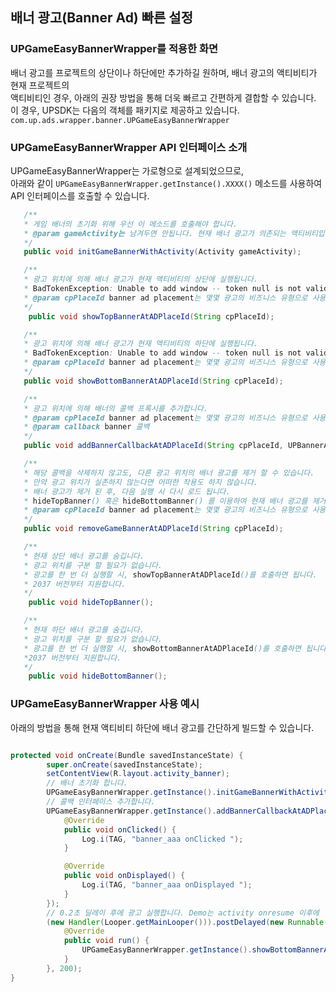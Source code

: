 ## 배너 광고(Banner Ad) 빠른 설정

### UPGameEasyBannerWrapper를 적용한 화면

배너 광고를 프로젝트의 상단이나 하단에만 추가하길 원하며, 배너 광고의 액티비티가 현재 프로젝트의 <br />
액티비티인 경우, 아래의 권장 방법을 통해 더욱 빠르고 간편하게 결합할 수 있습니다. <br />
이 경우, UPSDK는 다음의 객체를 패키지로 제공하고 있습니다.
`com.up.ads.wrapper.banner.UPGameEasyBannerWrapper`

### UPGameEasyBannerWrapper API 인터페이스 소개

  UPGameEasyBannerWrapper는 가로형으로 설계되었으므로, <br />
  아래와 같이 `UPGameEasyBannerWrapper.getInstance().XXXX()` 메소드를 사용하여 API 인터페이스를 호출할 수 있습니다.

```java
   /**
   * 게임 배너의 초기화 위해 우선 이 메소드를 호출해야 합니다.
   * @param gameActivity는 남겨두면 안됩니다. 현재 배너 광고가 의존되는 액티비티입니다.
   */
   public void initGameBannerWithActivity(Activity gameActivity);

   /**
   * 광고 위치에 의해 배너 광고가 현재 액티비티의 상단에 실행됩니다.
   * BadTokenException: Unable to add window -- token null is not valid를 방지하기 위해 액티비티 onresume후 이 메소드를 호출합니다.
   * @param cpPlaceId banner ad placement는 몇몇 광고의 비즈니스 유형으로 사용됩니다.
   */
    public void showTopBannerAtADPlaceId(String cpPlaceId);

   /**
   * 광고 위치에 의해 배너 광고가 현재 액티비티의 하단에 실행됩니다.
   * BadTokenException: Unable to add window -- token null is not valid를 방지하기 위해 onresume후 이 메소드를 호출합니다.
   * @param cpPlaceId banner ad placement는 몇몇 광고의 비즈니스 유형으로 사용됩니다.
   */
   public void showBottomBannerAtADPlaceId(String cpPlaceId);

   /**
   * 광고 위치에 의해 배너의 콜백 프록시를 추가합니다.
   * @param cpPlaceId banner ad placement는 몇몇 광고의 비즈니스 유형으로 사용됩니다.
   * @param callback banner 콜백
   */
   public void addBannerCallbackAtADPlaceId(String cpPlaceId, UPBannerAdListener callback);

   /**
   * 해당 콜백을 삭제하지 않고도, 다른 광고 위치의 배너 광고를 제거 할 수 있습니다.
   * 만약 광고 위치가 실존하지 않는다면 어떠한 작용도 하지 않습니다.
   * 배너 광고가 제거 된 후, 다음 실행 시 다시 로드 됩니다.
   * hideTopBanner() 혹은 hideBottomBanner() 를 이용하여 현재 배너 광고를 제거할 수 있습니다.
   * @param cpPlaceId banner ad placement는 몇몇 광고의 비즈니스 유형으로 사용됩니다.
   */
   public void removeGameBannerAtADPlaceId(String cpPlaceId);

   /**
   * 현재 상단 배너 광고를 숨깁니다.
   * 광고 위치를 구분 할 필요가 없습니다.
   * 광고를 한 번 더 실행할 시, showTopBannerAtADPlaceId()를 호출하면 됩니다.
   * 2037 버전부터 지원합니다.
   */
    public void hideTopBanner();

   /**
   * 현재 하단 배너 광고를 숨깁니다.
   * 광고 위치를 구분 할 필요가 없습니다.
   * 광고를 한 번 더 실행할 시, showBottomBannerAtADPlaceId()를 호출하면 됩니다.
   *2037 버전부터 지원합니다.
   */
    public void hideBottomBanner();
```

### UPGameEasyBannerWrapper 사용 예시

아래의 방법을 통해 현재 액티비티 하단에 배너 광고를 간단하게 빌드할 수 있습니다.

```java

protected void onCreate(Bundle savedInstanceState) {
        super.onCreate(savedInstanceState);
        setContentView(R.layout.activity_banner);
        // 배너 초기화 합니다.
        UPGameEasyBannerWrapper.getInstance().initGameBannerWithActivity(this);
        // 콜백 인터페이스 추가합니다.
        UPGameEasyBannerWrapper.getInstance().addBannerCallbackAtADPlaceId("banner_aaa", new UPBannerAdListener() {
            @Override
            public void onClicked() {
                Log.i(TAG, "banner_aaa onClicked ");
            }

            @Override
            public void onDisplayed() {
                Log.i(TAG, "banner_aaa onDisplayed ");
            }
        });
        // 0.2초 딜레이 후에 광고 실행합니다. Demo는 activity onresume 이후에  showBottomBannerAtADPlaceId()를 호출합니다.
        (new Handler(Looper.getMainLooper())).postDelayed(new Runnable() {
            @Override
            public void run() {
                UPGameEasyBannerWrapper.getInstance().showBottomBannerAtADPlaceId("banner_aaa");
            }
        }, 200);
}
```
